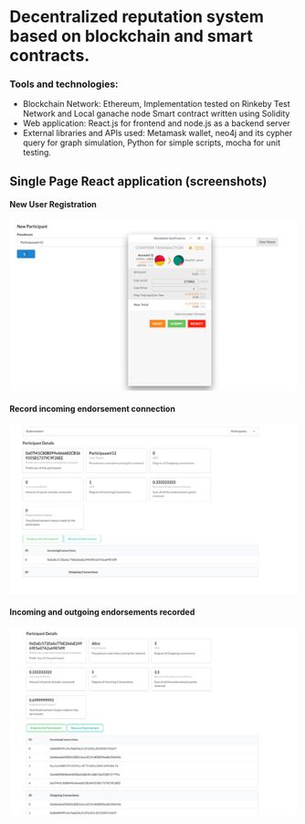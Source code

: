 # Decentralized reputation system based on blockchain and smart contracts.

### Tools and technologies:

* Blockchain Network: Ethereum, Implementation tested on Rinkeby Test Network and Local ganache node
    Smart contract written using Solidity 
* Web application: React.js for frontend and node.js as a backend server 
* External libraries and APIs used: Metamask wallet, neo4j and its cypher query for graph simulation, Python for simple scripts, mocha for unit testing.

  
  
 ## Single Page React application (screenshots)
 
 #### New User Registration

![Register new user](images/frontend-metamask/1.JoinNetwork.png "Register as New user")

 #### Record incoming endorsement connection
 ![Incoming endorsement recorded](images/frontend-metamask/2.Endorse_IncomingConnectionsRecorded.png "Incoming endorsement recorded")
 
  #### Incoming and outgoing endorsements recorded
![Incoming and outgoing endorsements](images/frontend-metamask/3.RecordedByEndorsementApp.png "Incoming and outgoing endorsements")











